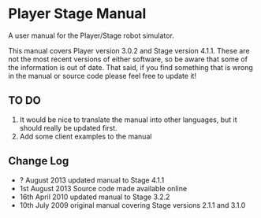 Player Stage Manual
===================

A user manual for the Player/Stage robot simulator.

This manual covers Player version 3.0.2 and Stage version 4.1.1. These are not the most recent versions of either software, so be aware that some of the information is out of date. That said, if you find something that is wrong in the manual or source code please feel free to update it!

TO DO
--------------
1. It would be nice to translate the manual into other languages, but it should really be updated first.
2. Add some client examples to the manual

Change Log
---------
* ? August 2013 updated manual to Stage 4.1.1
* 1st August 2013 Source code made available online
* 16th April 2010 updated manual to Stage 3.2.2
* 10th July 2009 original manual covering Stage versions 2.1.1 and 3.1.0
